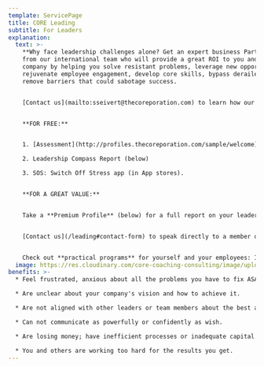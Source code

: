 ```yaml
---
template: ServicePage
title: CORE Leading
subtitle: For Leaders
explanation:
  text: >-
    **Why face leadership challenges alone? Get an expert business Partner**
    from our international team who will provide a great ROI to you and your
    company by helping you solve resistant problems, leverage new opportunities,
    rejuvenate employee engagement, develop core skills, bypass derailers, and
    remove barriers that could sabotage success. 


    [Contact us](mailto:sseivert@thecoreporation.com) to learn how our data-driven, agile, holistic *Balancing Act* approach will build a solid, systemic strategy, then remove obstacles to its implementation. Get pragmatic diagnostics and processes that will connect the dots of your company's values, vision, and mission--then integrate your efforts to increase effectiveness and optimize results for your business, teams, and yourself.


    **FOR FREE:**


    1. [Assessment](http://profiles.thecoreporation.com/sample/welcome) of your greatest leadership strength and liability

    2. Leadership Compass Report (below)

    3. SOS: Switch Off Stress app (in App stores).


    **FOR A GREAT VALUE:**


    Take a **Premium Profile** (below) for a full report on your leadership strengths & weaknesses. 


    [Contact us](/leading#contact-form) to speak directly to a member of our Core Business Team. 


    Check out **practical programs** for yourself and your employees: Improve Productivity, reduce Procrastination, eliminate Stress, and build core skills to super-charge their effectiveness and your leadership power.
  image: https://res.cloudinary.com/core-coaching-consulting/image/upload/v1629034127/business_high_5s_u2ze7k.jpg
benefits: >-
  * Feel frustrated, anxious about all the problems you have to fix ASAP.

  * Are unclear about your company's vision and how to achieve it.

  * Are not aligned with other leaders or team members about the best actions to take.

  * Can not communicate as powerfully or confidently as wish.

  * Are losing money; have inefficient processes or inadequate capital.

  * You and others are working too hard for the results you get.
---
```


